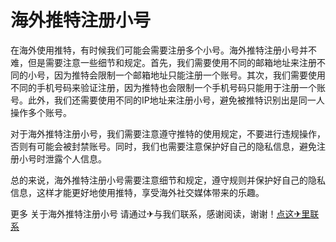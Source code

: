 # 海外推特注册小号

在海外使用推特，有时候我们可能会需要注册多个小号。海外推特注册小号并不难，但是需要注意一些细节和规定。首先，我们需要使用不同的邮箱地址来注册不同的小号，因为推特会限制一个邮箱地址只能注册一个账号。其次，我们需要使用不同的手机号码来验证注册，因为推特也会限制一个手机号码只能用于注册一个账号。此外，我们还需要使用不同的IP地址来注册小号，避免被推特识别出是同一人操作多个账号。

对于海外推特注册小号，我们需要注意遵守推特的使用规定，不要进行违规操作，否则有可能会被封禁账号。同时，我们也需要注意保护好自己的隐私信息，避免注册小号时泄露个人信息。

总的来说，海外推特注册小号需要注意细节和规定，遵守规则并保护好自己的隐私信息，这样才能更好地使用推特，享受海外社交媒体带来的乐趣。

更多 关于海外推特注册小号 请通过✈与我们联系，感谢阅读，谢谢！[点这✈里联系](https://ads.k02.cc)